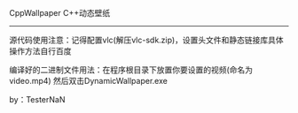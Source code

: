 CppWallpaper C++动态壁纸

---------------------------------------------------

源代码使用注意：记得配置vlc(解压vlc-sdk.zip)，设置头文件和静态链接库具体操作方法自行百度

编译好的二进制文件用法：在程序根目录下放置你要设置的视频(命名为video.mp4)
然后双击DynamicWallpaper.exe

by：TesterNaN
